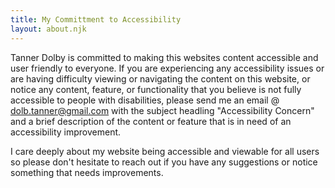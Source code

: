 ```yaml
---
title: My Committment to Accessibility
layout: about.njk
---
```


Tanner Dolby is committed to making this websites content accessible and user friendly to everyone. If you are experiencing any accessibility issues or are having difficulty viewing or navigating the content on this website, or notice any content, feature, or functionality that you believe is not fully accessible to people with disabilities, please send me an email @ dolb.tanner@gmail.com with the subject headling "Accessibility Concern" and a brief description of the content or feature that is in need of an accessibility improvement. 

I care deeply about my website being accessible and viewable for all users so please don't hesitate to reach out if you have any suggestions or notice something that needs improvements.